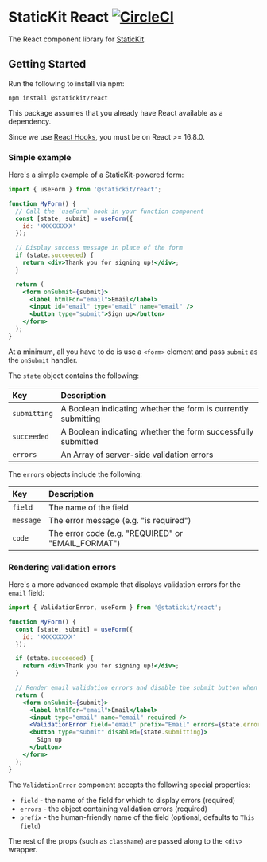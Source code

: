 # StaticKit React [![CircleCI](https://circleci.com/gh/unstacked/statickit-react.svg?style=svg)](https://circleci.com/gh/unstacked/statickit-react)

The React component library for [StaticKit](https://statickit.com).

## Getting Started

Run the following to install via npm:

```
npm install @statickit/react
```

This package assumes that you already have React available as a dependency.

Since we use [React Hooks](https://reactjs.org/docs/hooks-intro.html), you must be on React >= 16.8.0.

### Simple example

Here's a simple example of a StaticKit-powered form:

```jsx
import { useForm } from '@statickit/react';

function MyForm() {
  // Call the `useForm` hook in your function component
  const [state, submit] = useForm({
    id: 'XXXXXXXXX'
  });

  // Display success message in place of the form
  if (state.succeeded) {
    return <div>Thank you for signing up!</div>;
  }

  return (
    <form onSubmit={submit}>
      <label htmlFor="email">Email</label>
      <input id="email" type="email" name="email" />
      <button type="submit">Sign up</button>
    </form>
  );
}
```

At a minimum, all you have to do is use a `<form>` element and pass `submit` as the `onSubmit` handler.

The `state` object contains the following:

| Key          | Description                                                   |
| :----------- | :------------------------------------------------------------ |
| `submitting` | A Boolean indicating whether the form is currently submitting |
| `succeeded`  | A Boolean indicating whether the form successfully submitted  |
| `errors`     | An Array of server-side validation errors                     |

The `errors` objects include the following:

| Key       | Description                                        |
| :-------- | :------------------------------------------------- |
| `field`   | The name of the field                              |
| `message` | The error message (e.g. "is required")             |
| `code`    | The error code (e.g. "REQUIRED" or "EMAIL_FORMAT") |

### Rendering validation errors

Here's a more advanced example that displays validation errors for the `email` field:

```jsx
import { ValidationError, useForm } from '@statickit/react';

function MyForm() {
  const [state, submit] = useForm({
    id: 'XXXXXXXXX'
  });

  if (state.succeeded) {
    return <div>Thank you for signing up!</div>;
  }

  // Render email validation errors and disable the submit button when submitting
  return (
    <form onSubmit={submit}>
      <label htmlFor="email">Email</label>
      <input type="email" name="email" required />
      <ValidationError field="email" prefix="Email" errors={state.errors} />
      <button type="submit" disabled={state.submitting}>
        Sign up
      </button>
    </form>
  );
}
```

The `ValidationError` component accepts the following special properties:

- `field` - the name of the field for which to display errors (required)
- `errors` - the object containing validation errors (required)
- `prefix` - the human-friendly name of the field (optional, defaults to `This field`)

The rest of the props (such as `className`) are passed along to the `<div>` wrapper.
